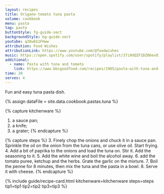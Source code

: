 ```yaml
---
layout: recipes
title: Origano-tomato tuna pasta
volume: cookbook
menu: pasta
tag: pasta
buttonStyle: fg-guide-sect
backgroundStyle: bg-guide-sect
youtube: q38wEG1FHww
attribution: Food Wishes
attributionLink: https://www.youtube.com/@foodwishes
music: https://open.spotify.com/user/spotify/playlist/37i9dQZF1DZ06evO1SC425?si=jzJwDaN9RM-uak4XEwGrOA
additional:
  - name: Pasta with tuna and tomato
    link: https://www.bbcgoodfood.com/recipes/1965/pasta-with-tuna-and-tomato-sauce
time: 20
serves: 4
---
```


Fun and easy tuna pasta dish. 
<!-- excerpt-end -->

{% assign dataFile = site.data.cookbook.pastas.tuna %}

{% capture kitchenware %}
1. a sauce pan;
2. a knife;
3. a grater;
{% endcapture %}

{% capture steps %}
3. Finely chop the onions and chuck it in a sauce pan. Sprinkle the oil on the onion from the tuna cans, or use olive oil. Start frying.
4. Add a bit of paprika to the onions and load the tuna on. Stir it. Add the seasoning to it.
5. Add the white wine and boil the alcohol away.
6. add the tomato puree, ketchup and the herbs. Grate the garlic on the mixture.
7. Boil the penne for 8 minutes, then mix the tuna and the pasta in a bowl.
8. Serve it with cheese.
{% endcapture %}

{% include guide/recipe-card.html kitchenware=kitchenware steps=steps tip1=tip1 tip2=tip2 tip3=tip3 %}